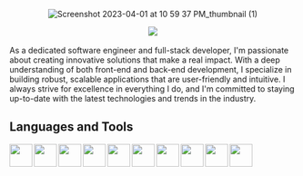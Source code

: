 <div align="center">

![Screenshot 2023-04-01 at 10 59 37 PM_thumbnail (1)](https://user-images.githubusercontent.com/119981069/229328833-1787dfbd-4e26-4329-8a0a-d222e2b60031.png)

<img src="https://readme-typing-svg.demolab.com?font=Grandstander&weight=800&size=45&pause=1000&center=true&vCenter=true&width=620&height=60&color=4CBCFB&background-color=000000&lines=Software+Engineer;Full-stack+Developer"/>
</div>

<br/>
As a dedicated software engineer and full-stack developer, I'm passionate about creating innovative solutions that make a real impact. With a deep understanding of both front-end and back-end development, I specialize in building robust, scalable applications that are user-friendly and intuitive. I always strive for excellence in everything I do, and I'm committed to staying up-to-date with the latest technologies and trends in the industry. </p>

</div>

##  Languages and Tools

<img align="left" width=40px style=“padding:10px;” src="https://cdn.jsdelivr.net/gh/devicons/devicon/icons/html5/html5-original.svg" />

<img align="left" width=40px style=“padding:10px;” src="https://cdn.jsdelivr.net/gh/devicons/devicon/icons/css3/css3-original.svg" />  

<img align="left" width=40px style=“padding:10px;” src="https://cdn.jsdelivr.net/gh/devicons/devicon/icons/javascript/javascript-original.svg" />
          
<img align="left" width=40px style=“padding:10px;” src="https://cdn.jsdelivr.net/gh/devicons/devicon/icons/react/react-original.svg" />

<img align="left" width=40px style=“padding:10px;” src="https://cdn.jsdelivr.net/gh/devicons/devicon/icons/express/express-original.svg" />
          
<img align="left" width=40px style=“padding:10px;” src="https://cdn.jsdelivr.net/gh/devicons/devicon/icons/mongodb/mongodb-original-wordmark.svg" />
          
<img align="left" width=40px style=“padding:10px;” src="https://cdn.jsdelivr.net/gh/devicons/devicon/icons/nodejs/nodejs-original.svg" />
          
<img align="left" width=40px style=“padding:10px;” src="https://cdn.jsdelivr.net/gh/devicons/devicon/icons/git/git-original.svg" />

<img align="left" width=40px style=“padding:10px;” src="https://cdn.jsdelivr.net/gh/devicons/devicon/icons/vscode/vscode-original.svg" />

<img align="left" width=40px style=“padding:10px;” src="https://cdn.jsdelivr.net/gh/devicons/devicon/icons/heroku/heroku-original.svg" />

